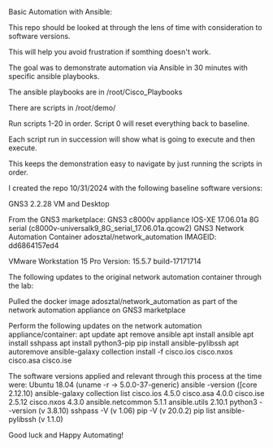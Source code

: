 Basic Automation with Ansible:

This repo should be looked at through the lens of time with consideration to software versions.

This will help you avoid frustration if somthing doesn't work.

The goal was to demonstrate automation via Ansible in 30 minutes with specific ansible playbooks.

The ansible playbooks are in /root/Cisco_Playbooks

There are scripts in /root/demo/

Run scripts 1-20 in order.  Script 0 will reset everything back to baseline.

Each script run in succession will show what is going to execute and then execute.

This keeps the demonstration easy to navigate by just running the scripts in order.

I created the repo 10/31/2024 with the following baseline software versions:

GNS3 2.2.28 VM and Desktop 

From the GNS3 marketplace:
  GNS3 c8000v appliance
    IOS-XE 17.06.01a 8G serial (c8000v-universalk9_8G_serial_17.06.01a.qcow2) 
  GNS3 Network Automation Container
    adosztal/network_automation IMAGEID: dd6864157ed4 

VMware Workstation 15 Pro
  Version: 15.5.7 build-17171714

The following updates to the original network automation container through the lab:

Pulled the docker image adosztal/network_automation as part of the network automation appliance on GNS3 marketplace

Perform the following updates on the network automation appliance/container:
  apt update 
  apt remove ansible 
  apt install ansible 
  apt install sshpass 
  apt install python3-pip 
  pip install ansible-pylibssh 
  apt autoremove ansible-galaxy collection install -f cisco.ios cisco.nxos cisco.asa cisco.ise

The software versions applied and relevant through this process at the time were: 
Ubuntu 18.04 (uname -r -> 5.0.0-37-generic) 
ansible -version ([core 2.12.10) 
ansible-galaxy collection list 
  cisco.ios 4.5.0 
  cisco.asa 4.0.0 
  cisco.ise 2.5.12 
  cisco.nxos 4.3.0 
  ansible.netcommon 5.1.1 
  ansible.utils 2.10.1 
python3 --version (v 3.8.10) 
sshpass -V (v 1.06) 
pip -V (v 20.0.2) 
pip list ansible-pylibssh (v 1.1.0)

Good luck and Happy Automating!

